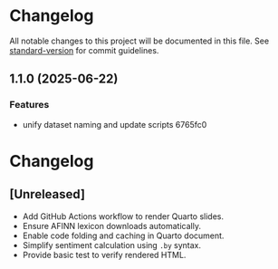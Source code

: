 # Changelog

All notable changes to this project will be documented in this file. See [standard-version](https://github.com/conventional-changelog/standard-version) for commit guidelines.

## 1.1.0 (2025-06-22)


### Features

* unify dataset naming and update scripts 6765fc0

# Changelog

## [Unreleased]
- Add GitHub Actions workflow to render Quarto slides.
- Ensure AFINN lexicon downloads automatically.
- Enable code folding and caching in Quarto document.
- Simplify sentiment calculation using `.by` syntax.
- Provide basic test to verify rendered HTML.
